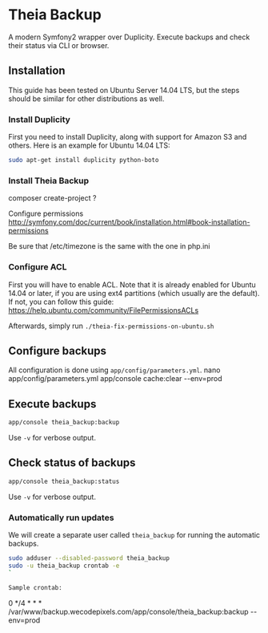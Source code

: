 # Theia Backup

A modern Symfony2 wrapper over Duplicity. Execute backups and check their status via CLI or browser.

## Installation

This guide has been tested on Ubuntu Server 14.04 LTS, but the steps should be similar for other distributions as well.

### Install Duplicity

First you need to install Duplicity, along with support for Amazon S3 and others. Here is an example for Ubuntu 14.04 LTS:

```bash
sudo apt-get install duplicity python-boto
```

### Install Theia Backup

composer create-project ?

Configure permissions http://symfony.com/doc/current/book/installation.html#book-installation-permissions

Be sure that /etc/timezone is the same with the one in php.ini

### Configure ACL

First you will have to enable ACL. Note that it is already enabled for Ubuntu 14.04 or later, if you are using ext4 partitions (which usually are the default). If not, you can follow this guide: https://help.ubuntu.com/community/FilePermissionsACLs

Afterwards, simply run `./theia-fix-permissions-on-ubuntu.sh`

## Configure backups

All configuration is done using `app/config/parameters.yml`.
nano app/config/parameters.yml
app/console cache:clear --env=prod

## Execute backups

```bash
app/console theia_backup:backup
```

Use `-v` for verbose output.

## Check status of backups

```bash
app/console theia_backup:status
```

Use `-v` for verbose output.

### Automatically run updates

We will create a separate user called `theia_backup` for running the automatic backups.

```bash
sudo adduser --disabled-password theia_backup
sudo -u theia_backup crontab -e
`

Sample crontab:
```
0 */4 * * * /var/www/backup.wecodepixels.com/app/console/theia_backup:backup --env=prod
```